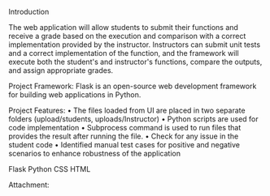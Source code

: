 Introduction

The web application will allow students to submit their functions and receive a grade based on the execution and comparison with a correct implementation provided by the instructor. Instructors can submit unit tests and a correct implementation of the function, and the framework will execute both the student's and instructor's functions, compare the outputs, and assign appropriate grades.

Project Framework: Flask is an open-source web development framework for building web applications in Python.

Project Features:
•	The files loaded from UI are placed in two separate folders (upload/students, uploads/Instructor)
•	Python scripts are used for code implementation 
•	Subprocess command is used to run files that provides the result after running the file.
•	Check for any issue in the student code
•	Identified manual test cases for positive and negative scenarios to enhance robustness of the application

Flask
Python
CSS 
HTML

Attachment: 

